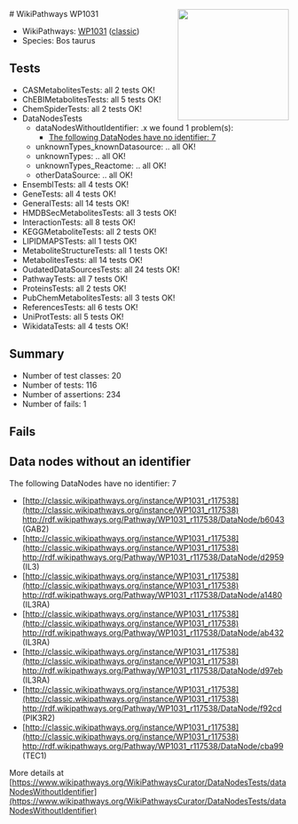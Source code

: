 <img style="float: right; width: 200px" src="https://upload.wikimedia.org/wikipedia/commons/thumb/8/83/Wplogo_with_text_500.png/640px-Wplogo_with_text_500.png" />
# WikiPathways WP1031

* WikiPathways: [WP1031](https://wikipathways.org/pathways/WP1031) ([classic](https://classic.wikipathways.org/instance/WP1031))
* Species: Bos taurus
## Tests
* CASMetabolitesTests: all 2 tests OK!
* ChEBIMetabolitesTests: all 5 tests OK!
* ChemSpiderTests: all 2 tests OK!
* DataNodesTests
    * dataNodesWithoutIdentifier: .x we found 1 problem(s):
        * [The following DataNodes have no identifier: 7](#d2d32fa6)
    * unknownTypes_knownDatasource: .. all OK!
    * unknownTypes: .. all OK!
    * unknownTypes_Reactome: .. all OK!
    * otherDataSource: .. all OK!
* EnsemblTests: all 4 tests OK!
* GeneTests: all 4 tests OK!
* GeneralTests: all 14 tests OK!
* HMDBSecMetabolitesTests: all 3 tests OK!
* InteractionTests: all 8 tests OK!
* KEGGMetaboliteTests: all 2 tests OK!
* LIPIDMAPSTests: all 1 tests OK!
* MetaboliteStructureTests: all 1 tests OK!
* MetabolitesTests: all 14 tests OK!
* OudatedDataSourcesTests: all 24 tests OK!
* PathwayTests: all 7 tests OK!
* ProteinsTests: all 2 tests OK!
* PubChemMetabolitesTests: all 3 tests OK!
* ReferencesTests: all 6 tests OK!
* UniProtTests: all 5 tests OK!
* WikidataTests: all 4 tests OK!


## Summary

* Number of test classes: 20
* Number of tests: 116
* Number of assertions: 234
* Number of fails: 1

## Fails

<a name="d2d32fa6" />

## Data nodes without an identifier

The following DataNodes have no identifier: 7

* [http://classic.wikipathways.org/instance/WP1031_r117538](http://classic.wikipathways.org/instance/WP1031_r117538) http://rdf.wikipathways.org/Pathway/WP1031_r117538/DataNode/b6043 (GAB2)
* [http://classic.wikipathways.org/instance/WP1031_r117538](http://classic.wikipathways.org/instance/WP1031_r117538) http://rdf.wikipathways.org/Pathway/WP1031_r117538/DataNode/d2959 (IL3)
* [http://classic.wikipathways.org/instance/WP1031_r117538](http://classic.wikipathways.org/instance/WP1031_r117538) http://rdf.wikipathways.org/Pathway/WP1031_r117538/DataNode/a1480 (IL3RA)
* [http://classic.wikipathways.org/instance/WP1031_r117538](http://classic.wikipathways.org/instance/WP1031_r117538) http://rdf.wikipathways.org/Pathway/WP1031_r117538/DataNode/ab432 (IL3RA)
* [http://classic.wikipathways.org/instance/WP1031_r117538](http://classic.wikipathways.org/instance/WP1031_r117538) http://rdf.wikipathways.org/Pathway/WP1031_r117538/DataNode/d97eb (IL3RA)
* [http://classic.wikipathways.org/instance/WP1031_r117538](http://classic.wikipathways.org/instance/WP1031_r117538) http://rdf.wikipathways.org/Pathway/WP1031_r117538/DataNode/f92cd (PIK3R2)
* [http://classic.wikipathways.org/instance/WP1031_r117538](http://classic.wikipathways.org/instance/WP1031_r117538) http://rdf.wikipathways.org/Pathway/WP1031_r117538/DataNode/cba99 (TEC1)


More details at [https://www.wikipathways.org/WikiPathwaysCurator/DataNodesTests/dataNodesWithoutIdentifier](https://www.wikipathways.org/WikiPathwaysCurator/DataNodesTests/dataNodesWithoutIdentifier)

